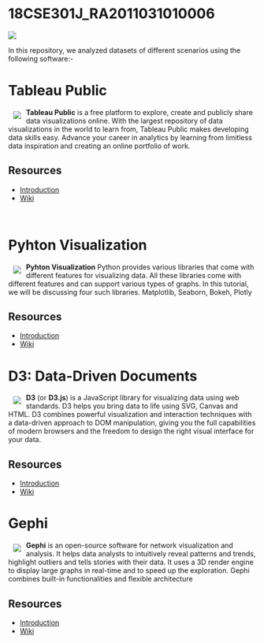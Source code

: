 # 18CSE301J_RA2011031010006
<img src="https://visme.co/blog/wp-content/uploads/2021/08/Data-Visualization-Header.jpg">
<p>In this repository, we analyzed datasets of different scenarios using the following software:-<p>

# Tableau Public

<a href="https://www.tableau.com/products/public#:~:text=Tableau%20Public%20is%20a%20free,makes%20developing%20data%20skills%20easy."><img src="https://tse2.mm.bing.net/th?id=OIP.nLgrWr4GRFZnwkkAeWu-owHaE8&pid=Api&P=0" align="left" hspace="10" vspace="6"></a>

**Tableau Public** is a free platform to explore, create and publicly share data visualizations online. With the largest repository of data visualizations in the world to learn from, Tableau Public makes developing data skills easy. Advance your career in analytics by learning from limitless data inspiration and creating an online portfolio of work.
## Resources

* [Introduction](https://www.tableau.com/products/public#:~:text=Tableau%20Public%20is%20a%20free,makes%20developing%20data%20skills%20easy.)
* [Wiki](https://en.wikipedia.org/wiki/Tableau_Software) 
<br>

# Pyhton Visualization

<a href="https://www.geeksforgeeks.org/data-visualization-with-python/"><img src="https://tse1.mm.bing.net/th?id=OIP.gyFFivcwBxY_uWBRBpzh5wHaD4&pid=Api&P=0" align="left" hspace="10" vspace="6"></a>

**Pyhton Visualization** Python provides various libraries that come with different features for visualizing data. All these libraries come with different features and can support various types of graphs. In this tutorial, we will be discussing four such libraries. Matplotlib, Seaborn, Bokeh, Plotly

## Resources

* [Introduction](https://www.geeksforgeeks.org/data-visualization-with-python/)
* [Wiki](https://en.wikipedia.org/wiki/Matplotlib)

# D3: Data-Driven Documents

<a href="https://d3js.org"><img src="https://d3js.org/logo.svg" align="left" hspace="10" vspace="6"></a>

**D3** (or **D3.js**) is a JavaScript library for visualizing data using web standards. D3 helps you bring data to life using SVG, Canvas and HTML. D3 combines powerful visualization and interaction techniques with a data-driven approach to DOM manipulation, giving you the full capabilities of modern browsers and the freedom to design the right visual interface for your data.

## Resources

* [Introduction](https://observablehq.com/@d3/learn-d3)
* [Wiki](https://github.com/d3/d3/wiki)

# Gephi

<a href="https://gephi.org/about/"><img src="https://tse1.mm.bing.net/th?id=OIP.Dw534gAaeBGz64He4JX9SQAAAA&pid=Api&P=0" align="left" hspace="10" vspace="6"></a>

**Gephi** is an open-source software for network visualization and analysis. It helps data analysts to intuitively reveal patterns and trends, highlight outliers and tells stories with their data. It uses a 3D render engine to display large graphs in real-time and to speed up the exploration. Gephi combines built-in functionalities and flexible architecture
## Resources

* [Introduction](https://gephi.org/about/)
* [Wiki](https://en.wikipedia.org/wiki/Gephi)
  
  
